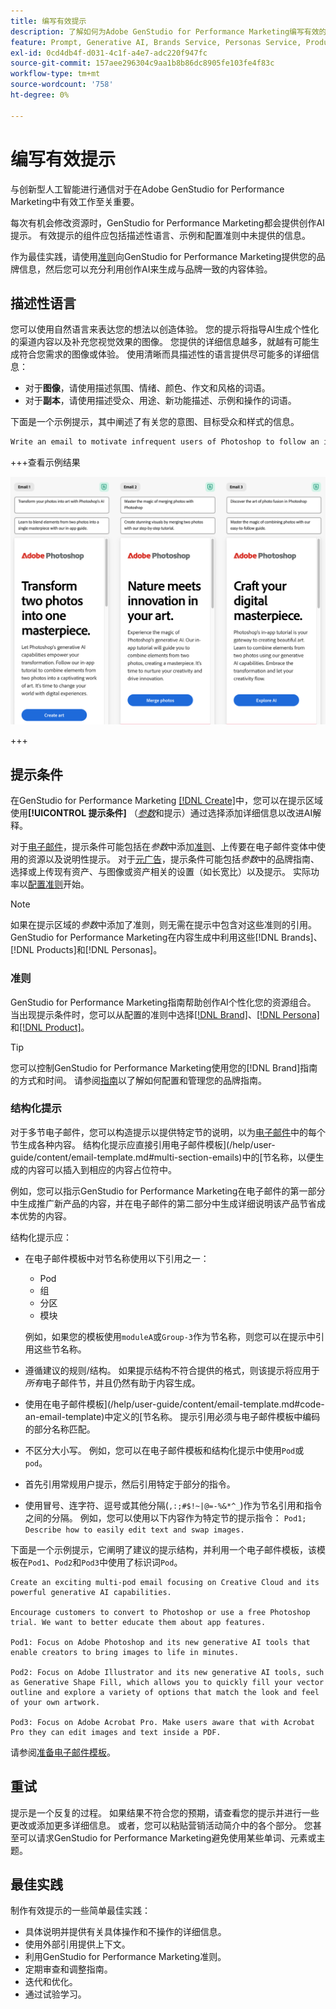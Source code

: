 ```yaml
---
title: 编写有效提示
description: 了解如何为Adobe GenStudio for Performance Marketing编写有效的提示。
feature: Prompt, Generative AI, Brands Service, Personas Service, Products Service, Guidelines
exl-id: 0cd4db4f-d031-4c1f-a4e7-adc220f947fc
source-git-commit: 157aee296304c9aa1b8b86dc8905fe103fe4f83c
workflow-type: tm+mt
source-wordcount: '758'
ht-degree: 0%

---
```


# 编写有效提示

与创新型人工智能进行通信对于在Adobe GenStudio for Performance Marketing中有效工作至关重要。

每次有机会修改资源时，GenStudio for Performance Marketing都会提供创作AI提示。 有效提示的组件应包括描述性语言、示例和配置准则中未提供的信息。

作为最佳实践，请使用[准则](/help/user-guide/guidelines/overview.md)向GenStudio for Performance Marketing提供您的品牌信息，然后您可以充分利用创作AI来生成与品牌一致的内容体验。

## 描述性语言

您可以使用自然语言来表达您的想法以创造体验。 您的提示将指导AI生成个性化的渠道内容以及补充您视觉效果的图像。 您提供的详细信息越多，就越有可能生成符合您需求的图像或体验。 使用清晰而具描述性的语言提供尽可能多的详细信息：

- 对于&#x200B;**图像**，请使用描述氛围、情绪、颜色、作文和风格的词语。
- 对于&#x200B;**副本**，请使用描述受众、用途、新功能描述、示例和操作的词语。

下面是一个示例提示，其中阐述了有关您的意图、目标受众和样式的信息。

```bash
Write an email to motivate infrequent users of Photoshop to follow an in-app tutorial that teaches them to combine elements of two photos into a beautiful work of art. Highlight the generative AI capabilities of Photoshop and use references to natural imagery.
```

+++查看示例结果

![三个生成的电子邮件](/help/assets/sample-email.png)

+++

## 提示条件

在GenStudio for Performance Marketing [[!DNL Create]](/help/user-guide/create/overview.md)中，您可以在提示区域使用&#x200B;**[!UICONTROL 提示条件]** （[_参数_](/help/user-guide/create/overview.md#parameters)&#x200B;和提示）通过选择添加详细信息以改进AI解释。

对于[电子邮件](/help/user-guide/create/email-experiences.md)，提示条件可能包括在&#x200B;_参数_&#x200B;中添加[准则](/help/user-guide/guidelines/overview.md)、上传要在电子邮件变体中使用的资源以及说明性提示。 对于[元广告](/help/user-guide/create/create-meta-ad.md)，提示条件可能包括&#x200B;_参数_&#x200B;中的品牌指南、选择或上传现有资产、与图像或资产相关的设置（如长宽比）以及提示。 实际功率以[配置准则](/help/user-guide/guidelines/add-guidelines.md)开始。

>[!NOTE]
>
>如果在提示区域的&#x200B;_参数_&#x200B;中添加了准则，则无需在提示中包含对这些准则的引用。 GenStudio for Performance Marketing在内容生成中利用这些[!DNL Brands]、[!DNL Products]和[!DNL Personas]。

### 准则

GenStudio for Performance Marketing指南帮助创作AI个性化您的资源组合。 当出现提示条件时，您可以从配置的准则中选择[[!DNL Brand]](/help/user-guide/guidelines/brands.md)、[[!DNL Persona]](/help/user-guide/guidelines/personas.md)和[[!DNL Product]](/help/user-guide/guidelines/products.md)。

>[!TIP]
>
>您可以控制GenStudio for Performance Marketing使用您的[!DNL Brand]指南的方式和时间。 请参阅[指南](/help/user-guide/guidelines/overview.md)以了解如何配置和管理您的品牌指南。

### 结构化提示

对于多节电子邮件，您可以构造提示以提供特定节的说明，以为[电子邮件](/help/user-guide/create/email-experiences.md)中的每个节生成各种内容。 结构化提示应直接引用电子邮件模板](/help/user-guide/content/email-template.md#multi-section-emails)中的[节名称，以便生成的内容可以插入到相应的内容占位符中。

例如，您可以指示GenStudio for Performance Marketing在电子邮件的第一部分中生成推广新产品的内容，并在电子邮件的第二部分中生成详细说明该产品节省成本优势的内容。

结构化提示应：

- 在电子邮件模板中对节名称使用以下引用之一：
   - Pod
   - 组
   - 分区
   - 模块

  例如，如果您的模板使用`moduleA`或`Group-3`作为节名称，则您可以在提示中引用这些节名称。

- 遵循建议的规则/结构。 如果提示结构不符合提供的格式，则该提示将应用于&#x200B;*所有*&#x200B;电子邮件节，并且仍然有助于内容生成。
- 使用在电子邮件模板](/help/user-guide/content/email-template.md#code-an-email-template)中定义的[节名称。 提示引用必须与电子邮件模板中编码的部分名称匹配。
- 不区分大小写。 例如，您可以在电子邮件模板和结构化提示中使用`Pod`或`pod`。
- 首先引用常规用户提示，然后引用特定于部分的指令。
- 使用冒号、连字符、逗号或其他分隔(`,:;#$!~|@=-%&*^_`)作为节名引用和指令之间的分隔。 例如，您可以使用以下内容作为特定节的提示指令： `Pod1; Describe how to easily edit text and swap images.`

下面是一个示例提示，它阐明了建议的提示结构，并利用一个电子邮件模板，该模板在`Pod1`、`Pod2`和`Pod3`中使用了标识词`Pod`。

```properties
Create an exciting multi-pod email focusing on Creative Cloud and its powerful generative AI capabilities.

Encourage customers to convert to Photoshop or use a free Photoshop trial. We want to better educate them about app features.

Pod1: Focus on Adobe Photoshop and its new generative AI tools that enable creators to bring images to life in minutes.

Pod2: Focus on Adobe Illustrator and its new generative AI tools, such as Generative Shape Fill, which allows you to quickly fill your vector outline and explore a variety of options that match the look and feel of your own artwork.

Pod3: Focus on Adobe Acrobat Pro. Make users aware that with Acrobat Pro they can edit images and text inside a PDF.
```

请参阅[准备电子邮件模板](/help/user-guide/content/email-template.md#code-an-email-template)。

## 重试

提示是一个反复的过程。 如果结果不符合您的预期，请查看您的提示并进行一些更改或添加更多详细信息。 或者，您可以粘贴营销活动简介中的各个部分。 您甚至可以请求GenStudio for Performance Marketing避免使用某些单词、元素或主题。

## 最佳实践

制作有效提示的一些简单最佳实践：

- 具体说明并提供有关具体操作和不操作的详细信息。
- 使用外部引用提供上下文。
- 利用GenStudio for Performance Marketing准则。
- 定期审查和调整指南。
- 迭代和优化。
- 通过试验学习。
